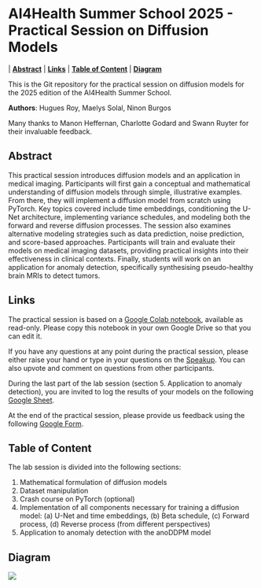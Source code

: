 # AI4Health Summer School 2025 - Practical Session on Diffusion Models

| **[Abstract](#abstract)**
| **[Links](#links)**
| **[Table of Content](#table-of-content)**
| **[Diagram](#diagram)**

This is the Git repository for the practical session on diffusion models for the 2025 edition of the AI4Health Summer School.

**Authors**: Hugues Roy, Maelys Solal, Ninon Burgos

Many thanks to Manon Heffernan, Charlotte Godard and Swann Ruyter for their invaluable feedback.

## Abstract

This practical session introduces diffusion models and an application in medical imaging. Participants will first gain a conceptual and mathematical understanding of diffusion models through simple, illustrative examples. From there, they will implement a diffusion model from scratch using PyTorch. Key topics covered include time embeddings, conditioning the U-Net architecture, implementing variance schedules, and modeling both the forward and reverse diffusion processes. The session also examines alternative modeling strategies such as data prediction, noise prediction, and score-based approaches. Participants will train and evaluate their models on medical imaging datasets, providing practical insights into their effectiveness in clinical contexts. Finally, students will work on an application for anomaly detection, specifically synthesising pseudo-healthy brain MRIs to detect tumors.

## Links

The practical session is based on a [Google Colab notebook](), available as read-only. Please copy this notebook in your own Google Drive so that you can edit it.

If you have any questions at any point during the practical session, please either raise your hand or type in your questions on the [Speakup](https://web.speakup.info/room/join/71824). You can also upvote and comment on questions from other participants.

During the last part of the lab session (section 5. Application to anomaly detection), you are invited to log the results of your models on the following [Google Sheet](https://docs.google.com/spreadsheets/d/1mXgYuupxjtmwF0A-fIIntp0wJ_F_LoIzj91Hrv3C40A/edit?usp=sharing).

At the end of the practical session, please provide us feedback using the following [Google Form](https://forms.gle/m8oVfcfCFew2qGqr6).

## Table of Content

The lab session is divided into the following sections:

1. Mathematical formulation of diffusion models
2. Dataset manipulation
3. Crash course on PyTorch (optional)
4. Implementation of all components necessary for training a diffusion model:
    (a) U-Net and time embeddings,
    (b) Beta schedule,
    (c) Forward process,
    (d) Reverse process (from different perspectives)
5. Application to anomaly detection with the anoDDPM model

## Diagram

<img src='https://drive.google.com/uc?id=11mjeMdwiTiPiAYgXsagEKAVW2iTILs7b'>
